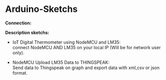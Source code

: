 # Arduino-Sketchs

**Connection:**

**Description sketchs:**

* IoT Digital Thermometer using NodeMCU and LM35:<br>
  connect NodeMCU AND LM35 on your local IP (Will be for network user only).<br> 
  
* NodeMCU Upload LM35 Data to THINGSPEAK:<br>
  Send data to Thingspeak on graph and export data with xml,csv or json format.<br>
